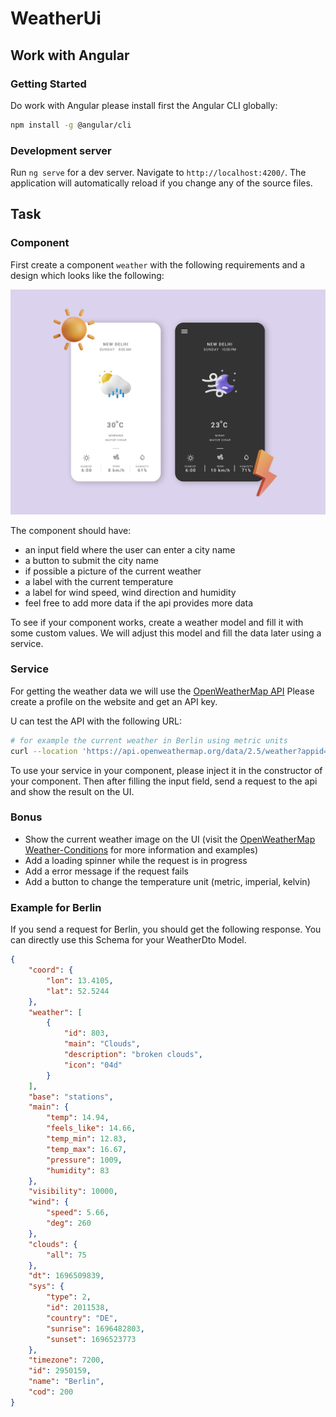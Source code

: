 # WeatherUi

## Work with Angular 

### Getting Started

Do work with Angular please install first the Angular CLI globally:

```bash
npm install -g @angular/cli
```

### Development server

Run `ng serve` for a dev server. Navigate to `http://localhost:4200/`. 
The application will automatically reload if you change any of the source files.

## Task

### Component
First create a component `weather` with the following requirements and a design which looks like the following:

![weather](./docs/example-weather-ui.jpg)

The component should have: 
- an input field where the user can enter a city name
- a button to submit the city name
- if possible a picture of the current weather
- a label with the current temperature
- a label for wind speed, wind direction and humidity
- feel free to add more data if the api provides more data

To see if your component works, 
create a weather model and fill it with some custom values. 
We will adjust this model and fill the data later using a service.

### Service

For getting the weather data we will use the [OpenWeatherMap API](https://openweathermap.org/current)
Please create a profile on the website and get an API key.

U can test the API with the following URL:
```bash
# for example the current weather in Berlin using metric units 
curl --location 'https://api.openweathermap.org/data/2.5/weather?appid=<YOUR_APP_ID>&units=metric&q=Berlin'
```

To use your service in your component, please inject it in the constructor of your component.
Then after filling the input field, send a request to the api and show the result on the UI.

### Bonus

- Show the current weather image on the UI (visit the [OpenWeatherMap Weather-Conditions](https://openweathermap.org/weather-conditions) for more information and examples)
- Add a loading spinner while the request is in progress
- Add a error message if the request fails
- Add a button to change the temperature unit (metric, imperial, kelvin)


### Example for Berlin
If you send a request for Berlin, you should get the following response. 
You can directly use this Schema for your WeatherDto Model.

```json
{
    "coord": {
        "lon": 13.4105,
        "lat": 52.5244
    },
    "weather": [
        {
            "id": 803,
            "main": "Clouds",
            "description": "broken clouds",
            "icon": "04d"
        }
    ],
    "base": "stations",
    "main": {
        "temp": 14.94,
        "feels_like": 14.66,
        "temp_min": 12.83,
        "temp_max": 16.67,
        "pressure": 1009,
        "humidity": 83
    },
    "visibility": 10000,
    "wind": {
        "speed": 5.66,
        "deg": 260
    },
    "clouds": {
        "all": 75
    },
    "dt": 1696509839,
    "sys": {
        "type": 2,
        "id": 2011538,
        "country": "DE",
        "sunrise": 1696482803,
        "sunset": 1696523773
    },
    "timezone": 7200,
    "id": 2950159,
    "name": "Berlin",
    "cod": 200
}
```
